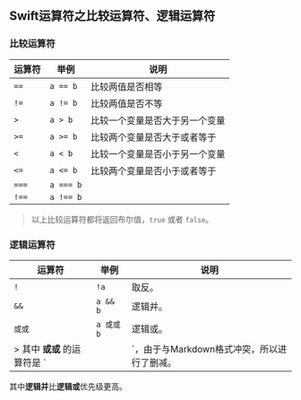 ## Swift运算符之比较运算符、逻辑运算符

### 比较运算符
| 运算符 | 举例 | 说明 |
|---|---|---|
|  `==`  |   `a == b`   |  比较两值是否相等  |
|  `!=`  |   `a != b`   |  比较两值是否不等  |
|  `>`  |  `a > b`   |  比较一个变量是否大于另一个变量  |
|  `>=`  | `a >= b`    |  比较两个变量是否大于或者等于  |
|  `<`  |  `a < b`   |  比较一个变量是否小于另一个变量  |
|  `<=`  |  `a <= b`   |  比较两个变量是否小于或者等于  |
|  `===`  |  `a === b`   |    |
|  `!==`  |  `a !== b`   |    |

> 以上比较运算符都将返回布尔值，`true` 或者 `false`。


### 逻辑运算符

| 运算符 | 举例 | 说明 |
|---|---|---|
|  `!`  |  `!a`  |  取反。  |
|  `&&`  |  `a && b`  |  逻辑并。  |
|  `或或`  |  `a 或或 b`  |  逻辑或。  |
>  其中 **或或** 的运算符是 `||`，由于与Markdown格式冲突，所以进行了删减。
其中**逻辑并**比**逻辑或**优先级更高。





